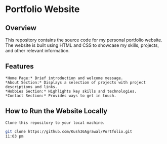 # Portfolio Website

## Overview
This repository contains the source code for my personal portfolio website. The website is built using HTML and CSS to showcase my skills, projects, and other relevant information.

## Features

    *Home Page:* Brief introduction and welcome message.
    *About Section:* Displays a selection of projects with project descriptions and links.
    *Hobbies Section:* Highlights key skills and technologies.
    *Contact Section:* Provides ways to get in touch.


## How to Run the Website Locally

    Clone this repository to your local machine.

   ```bash
   git clone https://github.com/Kush36Agrawal/Portfolio.git
11:03 pm


